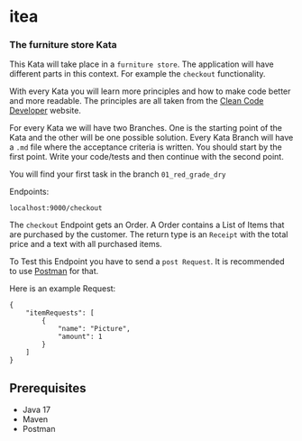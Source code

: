 # itea
### The furniture store Kata

This Kata will take place in a `furniture store`.
The application will have different parts in this context. For example the `checkout` functionality.

With every Kata you will learn more principles and how to make code better and more readable.
The principles are all taken from the [Clean Code Developer](https://clean-code-developer.com/) website.

For every Kata we will have two Branches. One is the starting point of the Kata and the other will be one possible solution.
Every Kata Branch will have a `.md` file where the acceptance criteria is written.
You should start by the first point. Write your code/tests and then continue with the second point.

You will find your first task in the branch `01_red_grade_dry`

Endpoints:

`localhost:9000/checkout`

The `checkout` Endpoint gets an Order. A Order contains a List of Items that are purchased by the customer.
The return type is an `Receipt` with the total price and a text with all purchased items.

To Test this Endpoint you have to send a `post Request`. It is recommended to use [Postman](https://www.postman.com/) for that.

Here is an example Request:
```
{
	"itemRequests": [
        {
            "name": "Picture",
            "amount": 1
        }
    ]
}
```

## Prerequisites
* Java 17
* Maven
* Postman
